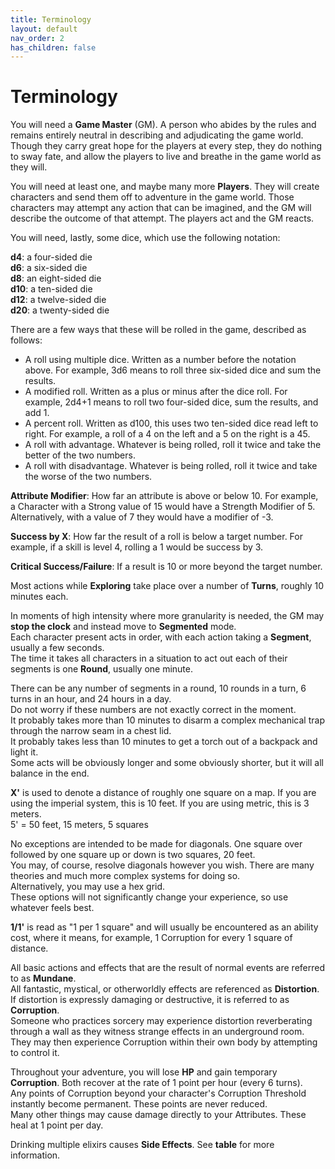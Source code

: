 ```yaml
---
title: Terminology
layout: default
nav_order: 2
has_children: false
---
```


# Terminology

You will need a **Game Master** (GM). A person who abides by the rules and remains entirely neutral in describing and adjudicating the game world. Though they carry great hope for the players at every step, they do nothing to sway fate, and allow the players to live and breathe in the game world as they will.

You will need at least one, and maybe many more **Players**. They will create characters and send them off to adventure in the game world. Those characters may attempt any action that can be imagined, and the GM will describe the outcome of that attempt. The players act and the GM reacts.

You will need, lastly, some dice, which use the following notation:

**d4**: a four-sided die  
**d6**: a six-sided die  
**d8**: an eight-sided die  
**d10**: a ten-sided die  
**d12**: a twelve-sided die  
**d20**: a twenty-sided die

There are a few ways that these will be rolled in the game, described as follows:
- A roll using multiple dice. Written as a number before the notation above. For example, 3d6 means to roll three six-sided dice and sum the results.
- A modified roll. Written as a plus or minus after the dice roll. For example, 2d4+1 means to roll two four-sided dice, sum the results, and add 1.
- A percent roll. Written as d100, this uses two ten-sided dice read left to right. For example, a roll of a 4 on the left and a 5 on the right is a 45. 
- A roll with advantage. Whatever is being rolled, roll it twice and take the better of the two numbers.
- A roll with disadvantage. Whatever is being rolled, roll it twice and take the worse of the two numbers.

**Attribute Modifier**: How far an attribute is above or below 10. For example, a Character with a Strong value of 15 would have a Strength Modifier of 5. Alternatively, with a value of 7 they would have a modifier of -3.

**Success by X**: How far the result of a roll is below a target number. For example, if a skill is level 4, rolling a 1 would be success by 3.

**Critical Success/Failure**: If a result is 10 or more beyond the target number.

Most actions while **Exploring** take place over a number of **Turns**, roughly 10 minutes each.

In moments of high intensity where more granularity is needed, the GM may **stop the clock** and instead move to **Segmented** mode.  
Each character present acts in order, with each action taking a **Segment**, usually a few seconds.  
The time it takes all characters in a situation to act out each of their segments is one **Round**, usually one minute.

There can be any number of segments in a round, 10 rounds in a turn, 6 turns in an hour, and 24 hours in a day.  
Do not worry if these numbers are not exactly correct in the moment.  
It probably takes more than 10 minutes to disarm a complex mechanical trap through the narrow seam in a chest lid.  
It probably takes less than 10 minutes to get a torch out of a backpack and light it.  
Some acts will be obviously longer and some obviously shorter, but it will all balance in the end.

**X'** is used to denote a distance of roughly one square on a map. If you are using the imperial system, this is 10 feet. If you are using metric, this is 3 meters.  
5' = 50 feet, 15 meters, 5 squares

No exceptions are intended to be made for diagonals. One square over followed by one square up or down is two squares, 20 feet.  
You may, of course, resolve diagonals however you wish. There are many theories and much more complex systems for doing so.  
Alternatively, you may use a hex grid.  
These options will not significantly change your experience, so use whatever feels best.

**1/1'** is read as "1 per 1 square" and will usually be encountered as an ability cost, where it means, for example, 1 Corruption for every 1 square of distance.

All basic actions and effects that are the result of normal events are referred to as **Mundane**.  
All fantastic, mystical, or otherworldly effects are referenced as **Distortion**.  
If distortion is expressly damaging or destructive, it is referred to as **Corruption**.  
Someone who practices sorcery may experience distortion reverberating through a wall as they witness strange effects in an underground room.  
They may then experience Corruption within their own body by attempting to control it.

Throughout your adventure, you will lose **HP** and gain temporary **Corruption**. Both recover at the rate of 1 point per hour (every 6 turns).  
Any points of Corruption beyond your character's Corruption Threshold instantly become permanent. These points are never reduced.  
Many other things may cause damage directly to your Attributes. These heal at 1 point per day.

Drinking multiple elixirs causes **Side Effects**. See **table** for more information.
